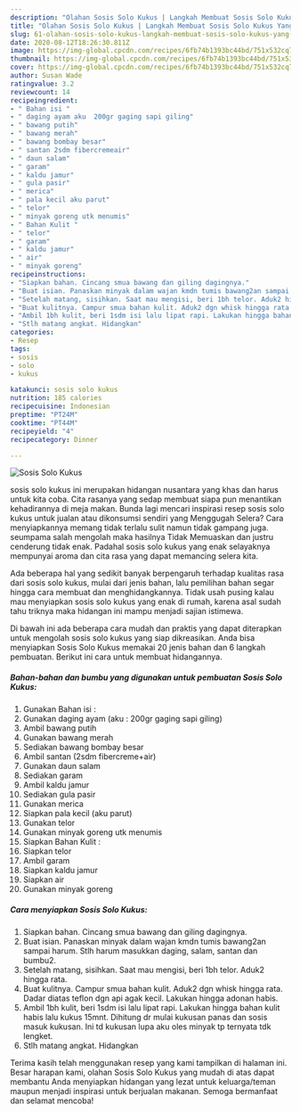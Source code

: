 ```yaml
---
description: "Olahan Sosis Solo Kukus | Langkah Membuat Sosis Solo Kukus Yang Bisa Manjain Lidah"
title: "Olahan Sosis Solo Kukus | Langkah Membuat Sosis Solo Kukus Yang Bisa Manjain Lidah"
slug: 61-olahan-sosis-solo-kukus-langkah-membuat-sosis-solo-kukus-yang-bisa-manjain-lidah
date: 2020-08-12T18:26:30.811Z
image: https://img-global.cpcdn.com/recipes/6fb74b1393bc44bd/751x532cq70/sosis-solo-kukus-foto-resep-utama.jpg
thumbnail: https://img-global.cpcdn.com/recipes/6fb74b1393bc44bd/751x532cq70/sosis-solo-kukus-foto-resep-utama.jpg
cover: https://img-global.cpcdn.com/recipes/6fb74b1393bc44bd/751x532cq70/sosis-solo-kukus-foto-resep-utama.jpg
author: Susan Wade
ratingvalue: 3.2
reviewcount: 14
recipeingredient:
- " Bahan isi "
- " daging ayam aku  200gr gaging sapi giling"
- " bawang putih"
- " bawang merah"
- " bawang bombay besar"
- " santan 2sdm fibercremeair"
- " daun salam"
- " garam"
- " kaldu jamur"
- " gula pasir"
- " merica"
- " pala kecil aku parut"
- " telor"
- " minyak goreng utk menumis"
- " Bahan Kulit "
- " telor"
- " garam"
- " kaldu jamur"
- " air"
- " minyak goreng"
recipeinstructions:
- "Siapkan bahan. Cincang smua bawang dan giling dagingnya."
- "Buat isian. Panaskan minyak dalam wajan kmdn tumis bawang2an sampai harum. Stlh harum masukkan daging, salam, santan dan bumbu2."
- "Setelah matang, sisihkan. Saat mau mengisi, beri 1bh telor. Aduk2 hingga rata."
- "Buat kulitnya. Campur smua bahan kulit. Aduk2 dgn whisk hingga rata. Dadar diatas teflon dgn api agak kecil. Lakukan hingga adonan habis."
- "Ambil 1bh kulit, beri 1sdm isi lalu lipat rapi. Lakukan hingga bahan kulit habis lalu kukus 15mnt. Dihitung dr mulai kukusan panas dan sosis masuk kukusan. Ini td kukusan lupa aku oles minyak tp ternyata tdk lengket."
- "Stlh matang angkat. Hidangkan"
categories:
- Resep
tags:
- sosis
- solo
- kukus

katakunci: sosis solo kukus 
nutrition: 185 calories
recipecuisine: Indonesian
preptime: "PT24M"
cooktime: "PT44M"
recipeyield: "4"
recipecategory: Dinner

---
```



![Sosis Solo Kukus](https://img-global.cpcdn.com/recipes/6fb74b1393bc44bd/751x532cq70/sosis-solo-kukus-foto-resep-utama.jpg)


sosis solo kukus ini merupakan hidangan nusantara yang khas dan harus untuk kita coba. Cita rasanya yang sedap membuat siapa pun menantikan kehadirannya di meja makan.
Bunda lagi mencari inspirasi resep sosis solo kukus untuk jualan atau dikonsumsi sendiri yang Menggugah Selera? Cara menyiapkannya memang tidak terlalu sulit namun tidak gampang juga. seumpama salah mengolah maka hasilnya Tidak Memuaskan dan justru cenderung tidak enak. Padahal sosis solo kukus yang enak selayaknya mempunyai aroma dan cita rasa yang dapat memancing selera kita.



Ada beberapa hal yang sedikit banyak berpengaruh terhadap kualitas rasa dari sosis solo kukus, mulai dari jenis bahan, lalu pemilihan bahan segar hingga cara membuat dan menghidangkannya. Tidak usah pusing kalau mau menyiapkan sosis solo kukus yang enak di rumah, karena asal sudah tahu triknya maka hidangan ini mampu menjadi sajian istimewa.


Di bawah ini ada beberapa cara mudah dan praktis yang dapat diterapkan untuk mengolah sosis solo kukus yang siap dikreasikan. Anda bisa menyiapkan Sosis Solo Kukus memakai 20 jenis bahan dan 6 langkah pembuatan. Berikut ini cara untuk membuat hidangannya.

<!--inarticleads1-->

##### Bahan-bahan dan bumbu yang digunakan untuk pembuatan Sosis Solo Kukus:

1. Gunakan  Bahan isi :
1. Gunakan  daging ayam (aku : 200gr gaging sapi giling)
1. Ambil  bawang putih
1. Gunakan  bawang merah
1. Sediakan  bawang bombay besar
1. Ambil  santan (2sdm fibercreme+air)
1. Gunakan  daun salam
1. Sediakan  garam
1. Ambil  kaldu jamur
1. Sediakan  gula pasir
1. Gunakan  merica
1. Siapkan  pala kecil (aku parut)
1. Gunakan  telor
1. Gunakan  minyak goreng utk menumis
1. Siapkan  Bahan Kulit :
1. Siapkan  telor
1. Ambil  garam
1. Siapkan  kaldu jamur
1. Siapkan  air
1. Gunakan  minyak goreng




<!--inarticleads2-->

##### Cara menyiapkan Sosis Solo Kukus:

1. Siapkan bahan. Cincang smua bawang dan giling dagingnya.
1. Buat isian. Panaskan minyak dalam wajan kmdn tumis bawang2an sampai harum. Stlh harum masukkan daging, salam, santan dan bumbu2.
1. Setelah matang, sisihkan. Saat mau mengisi, beri 1bh telor. Aduk2 hingga rata.
1. Buat kulitnya. Campur smua bahan kulit. Aduk2 dgn whisk hingga rata. Dadar diatas teflon dgn api agak kecil. Lakukan hingga adonan habis.
1. Ambil 1bh kulit, beri 1sdm isi lalu lipat rapi. Lakukan hingga bahan kulit habis lalu kukus 15mnt. Dihitung dr mulai kukusan panas dan sosis masuk kukusan. Ini td kukusan lupa aku oles minyak tp ternyata tdk lengket.
1. Stlh matang angkat. Hidangkan




Terima kasih telah menggunakan resep yang kami tampilkan di halaman ini. Besar harapan kami, olahan Sosis Solo Kukus yang mudah di atas dapat membantu Anda menyiapkan hidangan yang lezat untuk keluarga/teman maupun menjadi inspirasi untuk berjualan makanan. Semoga bermanfaat dan selamat mencoba!

